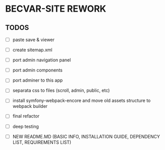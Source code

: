 # BECVAR-SITE REWORK

## TODOS
- [ ] paste save & viewer


- [ ] create sitemap.xml
- [ ] port admin navigation panel
- [ ] port admin components
- [ ] port adminer to this app
- [ ] separata css to files (scroll, admin, public, etc)
- [ ] install symfony-webpack-encore and move old assets structure to webpack builder
- [ ] final refactor
- [ ] deep testing
- [ ] NEW README.MD (BASIC INFO, INSTALLATION GUIDE, DEPENDENCY LIST, REQUIREMENTS LIST)
